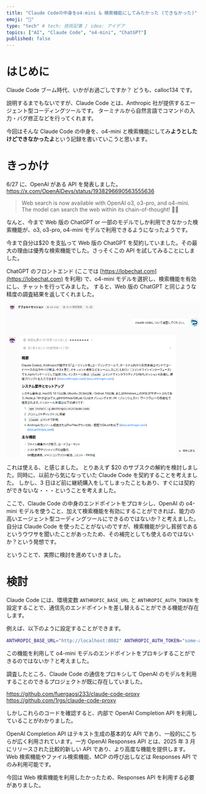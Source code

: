 ```yaml
---
title: "Claude Codeの中身をo4-mini & 検索機能にしてみたかった (できなかった)"
emoji: "🤖"
type: "tech" # tech: 技術記事 / idea: アイデア
topics: ["AI", "Claude Code", "o4-mini", "ChatGPT"]
published: false
---
```


# はじめに

Claude Code ブーム時代、いかがお過ごしですか？
どうも、calloc134 です。

説明するまでもないですが、Claude Code とは、Anthropic 社が提供するエージェント型コーディングツールです。
ターミナルから自然言語でコマンドの入力・バグ修正などを行ってくれます。

今回はそんな Claude Code の中身を、o4-mini と検索機能にしてみ**ようとしたけどできなかったよ**という記録を書いていこうと思います。

# きっかけ

6/27 に、OpenAI がある API を発表しました。
https://x.com/OpenAIDevs/status/1938296690563555636

> Web search is now available with OpenAI o3, o3-pro, and o4-mini. The model can search the web within its chain-of-thought! 🧠🌐

なんと、今まで Web 版の ChatGPT or 一部のモデルでしか利用できなかった検索機能が、o3, o3-pro, o4-mini モデルで利用できるようになったようです。

今まで自分は$20 を支払って Web 版の ChatGPT を契約していました。その最大の理由は優秀な検索機能でした。さっそくこの API を試してみることにしました。

ChatGPT のフロントエンド (ここでは [https://lobechat.com](https://lobechat.com) を利用) で、o4-mini モデルを選択し、検索機能を有効にし、チャットを行ってみました。
すると、Web 版の ChatGPT と同じような精度の調査結果を返してくれました。

![](/images/claude_o4mini_search_attempt_failed/2025-07-08-15-09-29.png)

これは使える、と感じました。
とりあえず $20 のサブスクの解約を検討しました。同時に、以前から気になっていた Claude Code を契約することを考えました。
しかし、3 日ほど前に継続購入をしてしまったこともあり、すぐには契約ができないな・・・ということを考えました。

ここで、Claude Code の中身のエンドポイントをプロキシし、OpenAI の o4-mini モデルを使うこと、加えて検索機能を有効にすることができれば、能力の高いエージェント型コーディングツールにできるのではないか？と考えました。
自分は Claude Code を使ったことがないのですが、検索機能が少し貧弱であるというウワサを聞いたことがあったため、その補完としても使えるのではないか？という発想です。

ということで、実際に検討を進めていきました。

# 検討

Claude Code には、環境変数 `ANTHROPIC_BASE_URL` と `ANTHROPIC_AUTH_TOKEN` を設定することで、通信先のエンドポイントを差し替えることができる機能が存在します。

例えば、以下のように設定することができます。

```bash
ANTHROPIC_BASE_URL="http://localhost:8082" ANTHROPIC_AUTH_TOKEN="some-api-key" claude
```

この機能を利用して o4-mini モデルのエンドポイントをプロキシすることができるのではないか？と考えました。

調査したところ、Claude Code の通信をプロキシして OpenAI のモデルを利用することのできるプロジェクトが既に存在していました。

https://github.com/fuergaosi233/claude-code-proxy
https://github.com/1rgs/claude-code-proxy

しかしこれらのコードを確認すると、内部で OpenAI Completion API を利用していることがわかりました。

OpenAI Completion API はテキスト生成の基本的な API であり、一般的にこちらが広く利用されています。一方 OpenAI Responses API とは、2025 年 3 月にリリースされた比較的新しい API であり、より高度な機能を提供します。Web 検索機能やファイル検索機能、MCP の呼び出しなどは Responses API でのみ利用可能です。

今回は Web 検索機能を利用したかったため、Responses API を利用する必要がありました。

